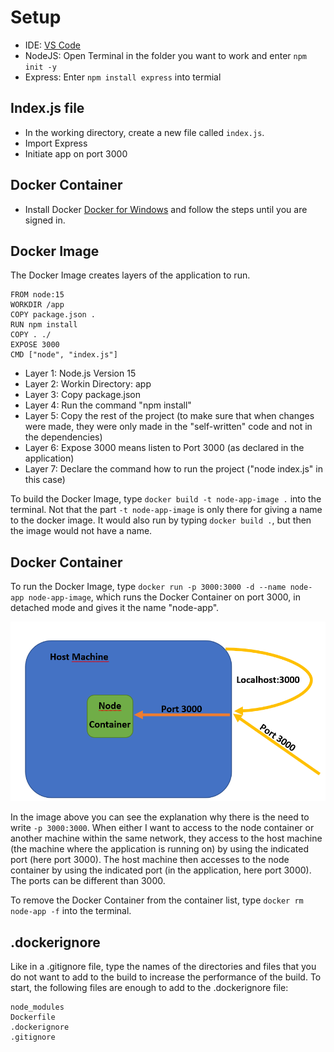 # Setup #

- IDE: [VS Code](https://code.visualstudio.com/download)
- NodeJS: Open Terminal in the folder you want to work and enter `npm init -y`
- Express: Enter `npm install express` into termial

## Index.js file ##

- In the working directory, create a new file called `index.js`.
- Import Express
- Initiate app on port 3000

## Docker Container ##

- Install Docker [Docker for Windows](https://docs.docker.com/desktop/install/windows-install/) and follow the steps until you are signed in.

## Docker Image ##

The Docker Image creates layers of the application to run.

```
FROM node:15
WORKDIR /app
COPY package.json .
RUN npm install
COPY . ./
EXPOSE 3000
CMD ["node", "index.js"]
```

- Layer 1: Node.js Version 15
- Layer 2: Workin Directory: app
- Layer 3: Copy package.json
- Layer 4: Run the command "npm install"
- Layer 5: Copy the rest of the project (to make sure that when changes were made, they were only made in the "self-written" code and not in the dependencies)
- Layer 6: Expose 3000 means listen to Port 3000 (as declared in the application)
- Layer 7: Declare the command how to run the project ("node index.js" in this case)

To build the Docker Image, type `docker build -t node-app-image .` into the terminal. Not that the part `-t node-app-image` is only there for giving a name to the docker image. It would also run by typing `docker build .`, but then the image would not have a name.

## Docker Container ##

To run the Docker Image, type `docker run -p 3000:3000 -d --name node-app node-app-image`, which runs the Docker Container on port 3000, in detached mode and gives it the name "node-app".

![Explanation of -p 3000:3000](images/Port_Explanation.png)

In the image above you can see the explanation why there is the need to write `-p 3000:3000`. When either I want to access to the node container or another machine within the same network, they access to the host machine (the machine where the application is running on) by using the indicated port (here port 3000). The host machine then accesses to the node container by using the indicated port (in the application, here port 3000). The ports can be different than 3000.

To remove the Docker Container from the container list, type `docker rm node-app -f` into the terminal.

## .dockerignore ##
Like in a .gitignore file, type the names of the directories and files that you do not want to add to the build to increase the performance of the build. To start, the following files are enough to add to the .dockerignore file:

```
node_modules
Dockerfile
.dockerignore
.gitignore
```
